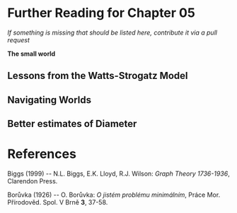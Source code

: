 # Further Reading for Chapter 05
*If something is missing that should be listed here, contribute it via a pull request*

**The small world**



## Lessons from the Watts-Strogatz Model

## Navigating Worlds

## Better estimates of Diameter



# References

Biggs (1999) -- N.L. Biggs, E.K. Lloyd, R.J. Wilson: *Graph Theory 1736-1936*, Clarendon Press. 

Borůvka (1926) -- O. Borůvka: *O jistém problému minimálním*, Práce Mor. Přírodověd. Spol. V Brně **3**, 37-58.  


